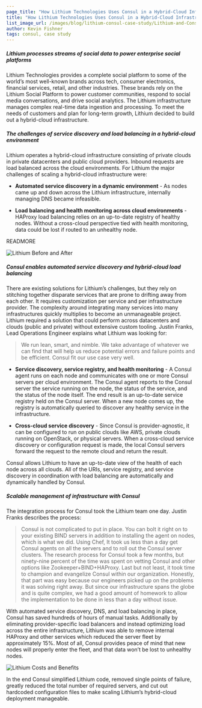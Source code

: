 ```yaml
---
page_title: "How Lithium Technologies Uses Consul in a Hybrid-Cloud Infrastructure"
title: "How Lithium Technologies Uses Consul in a Hybrid-Cloud Infrastructure"
list_image_url: /images/blog/lithium-consul-case-study/Lithium-and-Consul.jpg
author: Kevin Fishner
tags: consul, case study
---
```


##### Lithium processes streams of social data to power enterprise social platforms
Lithium Technologies provides a complete social platform to some of the world’s most well-known brands across tech, consumer electronics, financial services, retail, and other industries. These brands rely on the Lithium Social Platform to power customer communities, respond to social media conversations, and drive social analytics. The Lithium infrastructure manages complex real-time data ingestion and processing. To meet the needs of customers and plan for long-term growth, Lithium decided to build out a hybrid-cloud infrastructure.

##### The challenges of service discovery and load balancing in a hybrid-cloud environment
Lithium operates a hybrid-cloud infrastructure consisting of private clouds in private datacenters and public cloud providers. Inbound requests are load balanced across the cloud environments. For Lithium the major challenges of scaling a hybrid-cloud infrastructure were:

- **Automated service discovery in a dynamic environment** - As nodes came up and down across the Lithium infrastructure, internally managing DNS became infeasible. 

- **Load balancing and health monitoring across cloud environments** - HAProxy load balancing relies on an up-to-date registry of healthy nodes. Without a cross-cloud perspective tied with health monitoring, data could be lost if routed to an unhealthy node. 

READMORE

![Lithium Before and After](/images/blog/lithium-consul-case-study/Lithium-Before-After.jpg)

##### Consul enables automated service discovery and hybrid-cloud load balancing 
There are existing solutions for Lithium’s challenges, but they rely on stitching together disparate services that are prone to drifting away from each other. It requires customization per service and per infrastructure provider. The complexity around integrating many services into many infrastructures quickly multiplies to become an unmanageable project. Lithium required a solution that could perform across datacenters and clouds (public and private) without extensive custom tooling. Justin Franks, Lead Operations Engineer explains what Lithium was looking for:

> We run lean, smart, and nimble. We take advantage of whatever we can find that will help us reduce potential errors and failure points and be efficient. Consul fit our use case very well. 

- **Service discovery, service registry, and health monitoring** - A Consul agent runs on each node and communicates with one or more Consul servers per cloud environment. The Consul agent reports to the Consul server the service running on the node, the status of the service, and the status of the node itself. The end result is an up-to-date service registry held on the Consul server. When a new node comes up, the registry is automatically queried to discover any healthy service in the infrastructure. 

- **Cross-cloud service discovery** - Since Consul is provider-agnostic, it can be configured to run on public clouds like AWS, private clouds running on OpenStack, or physical servers. When a cross-cloud service discovery or configuration request is made, the local Consul servers forward the request to the remote cloud and return the result. 

Consul allows Lithium to have an up-to-date view of the health of each node across all clouds. All of the URIs, service registry, and service discovery in coordination with load balancing are automatically and dynamically handled by Consul. 

##### Scalable management of infrastructure with Consul
The integration process for Consul took the Lithium team one day. Justin Franks describes the process:

> Consul is not complicated to put in place. You can bolt it right on to your existing BIND servers in addition to installing the agent on nodes, which is what we did. Using Chef, It took us less than a day get Consul agents on all the servers and to roll out the Consul server clusters. The research process for Consul took a few months, but ninety-nine percent of the time was spent on vetting Consul and other options like Zookeeper+BIND+HAProxy. Last but not least, it took time to champion and evangelize Consul within our organization. Honestly, that part was easy because our engineers picked up on the problems it was solving right away. But since our infrastructure spans the globe and is quite complex, we had a good amount of homework to allow the implementation to be done in less than a day without issue. 

With automated service discovery, DNS, and load balancing in place, Consul has saved hundreds of hours of manual tasks. Additionally by eliminating provider-specific load balancers and instead optimizing load across the entire infrastructure, Lithium was able to remove internal HAProxy and other services which reduced the server fleet by approximately 15%. Most of all, Consul provides peace of mind that new nodes will properly enter the fleet, and that data won’t be lost to unhealthy nodes. 

![Lithium Costs and Benefits](/images/blog/lithium-consul-case-study/Lithium-Cost-Benefit.jpg)

In the end Consul simplified Lithium code, removed single points of failure, greatly reduced the total number of required servers, and cut out hardcoded configuration files to make scaling Lithium’s hybrid-cloud deployment manageable.
